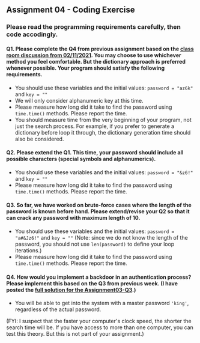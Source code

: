 
## Assignment 04 - Coding Exercise

### Please read the programming requirements carefully, then code accodingly.

#### Q1. Please complete the Q4 from previous assignment based on the [class room discussion from 02/11/2021](https://github.com/zwen/infs3400spring2021/blob/main/In-Class%20Assignment/passwordFinder.py). You may choose to use whichever method you feel comfortable. But the dictionary approach is preferred whenever possible. Your program should satisfy the following requirements.
- You should use these variables and the initial values: ```password = "az6k"``` and ```key = ""```
- We will only consider alphanumeric key at this time.
- Please measure how long did it take to find the password using ```time.time()``` methods. Please report the time.
- You should measure time from the very beginning of your program, not just the search process. For example, if you prefer to generate a dictionary before loop it through, the dictionary generation time should also be considered.


#### Q2. Please extend the Q1. This time, your password should include all possible characters (special symbols and alphanumerics).
- You should use these variables and the initial values: ```password = "&z6!"``` and ```key = ""```
- Please measure how long did it take to find the password using ```time.time()``` methods. Please report the time.

#### Q3. So far, we have worked on brute-force cases where the length of the password is known before hand. Please extend/revise your Q2 so that it can crack any password with maximum length of 10.
- You should use these variables and the initial values: ```password = "a#&Jz6!"``` and ```key = ""``` (Note: since we do not know the length of the password, you should not use ```len(password)``` to define your loop iterations.)
- Please measure how long did it take to find the password using ```time.time()``` methods. Please report the time.



#### Q4. How would you implement a backdoor in an authentication process? Please implement this based on the Q3 from previous week. (I have posted the [full solution for the Assignment03-Q3](https://github.com/zwen/infs3400spring2021/blob/main/Assignments/Assignment03_Solution.py).)
- You will be able to get into the system with a master password ```'king'```, regardless of the actual password. 






(FYI: I suspect that the faster your computer's clock speed, the shorter the search time will be. If you have access to more than one computer, you can test this theory. But this is not part of your assignment.)
